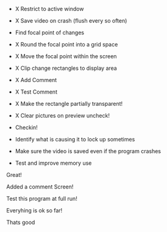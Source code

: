 ﻿- X Restrict to active window
- X Save video on crash (flush every so often)
- Find focal point of changes
- X Round the focal point into a grid space
- X Move the focal point within the screen
- X Clip change rectangles to display area
- X Add Comment
- X Test Comment
- X Make the rectangle partially transparent!
- X Clear pictures on preview uncheck!
- Checkin!

- Identify what is causing it to lock up sometimes
- Make sure the video is saved even if the program crashes
- Test and improve memory use


Great!

Added a comment Screen!

Test this program at full run!

Everyhing is ok so far!

Thats good